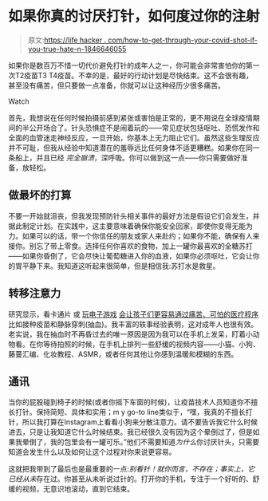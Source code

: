 # 如果你真的讨厌打针，如何度过你的注射

> 原文:[https://life hacker . com/how-to-get-through-your-covid-shot-if-you-true-hate-n-1846646055](https://lifehacker.com/how-to-get-through-your-covid-shot-if-you-really-hate-n-1846646055)

如果你是数百万不惜一切代价避免打针的成年人之一，你可能会非常害怕你的第一次T2疫苗T3 T4疫苗。不幸的是，最好的行动计划是尽快结束。这不会很有趣，甚至没有痛苦，但只要做一点准备，你就可以让这种经历少很多痛苦。

Watch

首先，我想说在任何时候拍摄前感到紧张或害怕是正常的，更不用说在全球疫情期间的半公开场合了。针头恐惧症不是闹着玩的——常见症状包括呕吐、恐慌发作和全面的血管迷走神经反应，一旦开始，你基本上无力阻止它们。虽然这些生理反应并不可耻，但我从经验中知道潜在的羞辱远比任何身体不适更糟糕。如果你在同一条船上，并且已经 *完全崩溃*，深呼吸。你可以做到这一点——你只需要做好准备，放轻松。

## 做最坏的打算

不要一开始就沮丧，但我发现预防针头相关事件的最好方法是假设它们会发生，并据此制定计划。在实践中，这主要意味着确保你能安全回家，即使你变得无能为力。如果可以的话，带一个你信任的朋友或家人来赴约；如果你不能，确保有人来接你。别忘了带上零食。选择任何你喜欢的食物，加上一罐你最喜欢的全糖苏打——如果你昏倒了，它会尽快让葡萄糖进入你的血液，如果你必须呕吐，它会让你的胃平静下来。我知道这听起来很简单，但是相信我:苏打水是救星。

## 转移注意力

研究显示，看卡通片 或 [玩电子游戏](https://pubmed.ncbi.nlm.nih.gov/30362982/) [会让孩子们更容易通过痛苦、可怕的医疗程序](https://lifehacker.com/show-cartoons-to-kids-to-reduce-the-pain-of-shots-1679517637) 比如接种疫苗和静脉穿刺(抽血)。我丰富的轶事经验表明，这对成年人也很有效。老实说，我在抽血时不再昏过去的唯一原因是因为我可以在手机上发呆，盯着小动物看。在你等待拍照的时候，在手机上排列一些舒缓的视频内容——小猫、小狗、藤蔓汇编、化妆教程、ASMR，或者任何其他让你感到温暖和模糊的东西。

## 通讯

当你的屁股碰到椅子的时候(或者你摇下车窗的时候)，让疫苗技术人员知道你不擅长打针。保持简短、具体和实用；m y go-to line类似于，“嘿，我真的不擅长打针，所以我打算在Instagram上看看小狗来分散注意力。请不要告诉我它什么时候进去，只是让我知道它什么时候结束。我已经很久没有因为这个晕倒过了，但是如果我晕倒了，我的包里会有一罐可乐。”他们不需要知道*为什么*你讨厌针头，只需要知道会发生什么以及如何让这个过程对你来说更容易。

这就把我带到了最后也是最重要的一点:*别看针！*就你而言，不存在；事实上，它已经*从未*存在过。你甚至从未听说过针的。打开你的手机，专注于一个好听的、舒缓的视频，无意识地滚动，直到它结束。